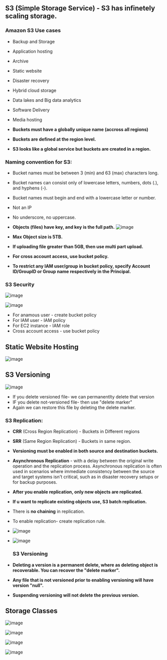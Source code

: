 ## S3 (Simple Storage Service) - S3 has infinetely scaling storage.

### Amazon S3 Use cases

- Backup and Storage
- Application hosting
- Archive
- Static website 
- Disaster recovery
- Hybrid cloud storage
- Data lakes and Big data analytics
- Software Delivery
- Media hosting


- **Buckets must have a globally unique name (accross all regions)**
- **Buckets are defined at the region level.**
- **S3 looks like a global service but buckets are created in a region.**

### Naming convention for S3:

- Bucket names must be between 3 (min) and 63 (max) characters long.
- Bucket names can consist only of lowercase letters, numbers, dots (.), and hyphens (-).
- Bucket names must begin and end with a lowercase letter or number.
- Not an IP
- No underscore, no uppercase.

- **Objects (files) have key, and key is the full path.**
  ![image](https://github.com/muppin/mastering-DevOps/assets/56094875/d2efb50d-2dcc-4224-9614-cba2d88f34c5)

- **Max Object size is 5TB.**
- **If uploading file greater than 5GB, then use multi part upload.**
- **For cross account access, use bucket policy.**
- **To restrict any IAM user/group in bucket policy, specify Account ID/GroupID or Group name respectively in the Principal.**

### S3 Security

![image](https://github.com/muppin/mastering-DevOps/assets/56094875/6db284a3-c608-4625-98c7-1f2ae87a6b41)

![image](https://github.com/muppin/mastering-DevOps/assets/56094875/9b74923d-23d7-401a-9e2e-327eb8666acb)

- For anamous user - create bucket policy
- For IAM user - IAM policy
- For EC2 instance - IAM role
- Cross account access - use bucket policy

## Static Website Hosting

![image](https://github.com/muppin/mastering-DevOps/assets/56094875/c0a90f8a-a0c8-47ed-a7a1-1f911790a9ac)

## S3 Versioning

![image](https://github.com/muppin/mastering-DevOps/assets/56094875/036e4b5f-baed-4441-b22e-78c46697b9f4)

- If you delete versioned file- we can permanentlty delete that version
- IF you delete not-versioned file- then use "delete marker"
- Again we can restore this file by deleting the delete marker.



### S3 Replication:
- **CRR** (Cross Region Replication) - Buckets in Different regions
- **SRR** (Same Region Replication) - Buckets in same region.
- **Versioning must be enabled in both source and destination buckets.**
- **Asynchronous Replication** - with a delay between the original write operation and the replication process. Asynchronous replication is often used in scenarios where immediate consistency between the source and target systems isn't critical, such as in disaster recovery setups or for backup purposes.
- **After you enable replication, only new objects are replicated.**
- **If u want to replicate existing objects use, S3 batch replication.**
- There is **no chaining** in replication.
- To enable replication- create replication rule.
- ![image](https://github.com/muppin/mastering-DevOps/assets/56094875/62d3d8a4-f37d-4caa-b883-ddbf7123af02)
- ![image](https://github.com/muppin/mastering-DevOps/assets/56094875/27f32666-9d33-4d31-9290-f4a0bcdad098)




  ### S3 Versioning
- **Deleting a version is a permanent delete, where as deleting object is recoverable. You can recover the "delete marker".**
-  **Any file that is not versioned prior to enabling versioning will have version "null".**
-  **Suspending versioning will not delete the previous version.**


## Storage Classes

![image](https://github.com/muppin/mastering-DevOps/assets/56094875/2654ae6b-e5d3-4809-8bb5-cd41ee98e992)

![image](https://github.com/muppin/mastering-DevOps/assets/56094875/b0699946-c4c4-431c-a3f4-6997d9f95b38)

![image](https://github.com/muppin/mastering-DevOps/assets/56094875/3fd36ddd-bfc3-483f-927d-c0cd942db8ce)

![image](https://github.com/muppin/mastering-DevOps/assets/56094875/5a463e96-f610-4de5-b545-aae6e14b5718)






